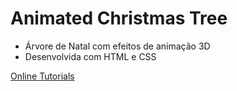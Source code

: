 # Animated Christmas Tree

- Árvore de Natal com efeitos de animação 3D
- Desenvolvida com HTML e CSS

[Online Tutorials](https://www.youtube.com/watch?v=hrv2XAY27gU&list=PLn-1oXF21q6IwN9F3qZF9-2yEpkAtjU9w&index=2)